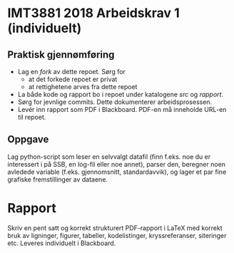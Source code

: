 # IMT3881 2018 Arbeidskrav 1 (individuelt)

## Praktisk gjennømføring

* Lag en _fork_ av dette repoet. Sørg for
    - at det forkede repoet er privat
	- at rettighetene arves fra dette repoet
* La både kode og rapport bo i repoet under katalogene _src_ og _rapport_.
* Sørg for jevnlige commits. Dette dokumenterer arbeidsprosessen.
* Levér inn rapport som PDF i Blackboard. PDF-en må inneholde URL-en til repoet.

## Oppgave

Lag python-script som leser en selvvalgt datafil (finn f.eks. noe du er interessert i på SSB, en log-fil eller noe annet), parser den, beregner noen avledede variable (f.eks. gjennomsnitt, standardavvik), og lager et par fine grafiske fremstillinger av dataene.

# Rapport

Skriv en pent satt og korrekt strukturert PDF-rapport i LaTeX med korrekt bruk av ligninger, figurer, tabeller, kodelistinger, kryssreferanser, siteringer etc. Leveres individuelt i Blackboard.
